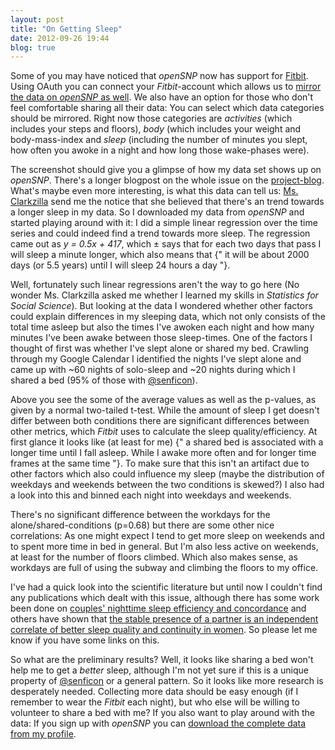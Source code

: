 ```yaml
---
layout: post
title: "On Getting Sleep"
date: 2012-09-26 19:44
blog: true
---
```


Some of you may have noticed that *openSNP* now has support for [Fitbit](http://fitbit.com/). Using OAuth you can connect your *Fitbit*-account which allows us to [mirror the data on *openSNP* as well](https://opensnp.org/fitbit/info). We also have an option for those who don't feel comfortable sharing all their data: You can select which data categories should be mirrored. Right now those categories are *activities* (which includes your steps and floors), *body* (which includes your weight and body-mass-index and *sleep* (including the number of minutes you slept, how often you awoke in a night and how long those wake-phases were).

The screenshot should give you a glimpse of how my data set shows up on *openSNP*. There's a longer blogpost on the whole issue on the [project-blog](http://opensnp.wordpress.com). What's maybe even more interesting, is what this data can tell us: [Ms. Clarkzilla](http://www.twitter.com/iameltonjohn) send me the notice that she believed that there's an trend towards a longer sleep in my data. So I downloaded my data from *openSNP* and started playing around with it: I did a simple linear regression over the time series and could indeed find a trend towards more sleep. The regression came out as *y = 0.5x + 417*, which ± says that for each two days that pass I will sleep a minute longer, which also means that {" it will be about 2000 days (or 5.5 years) until I will sleep 24 hours a day "}.

Well, fortunately such linear regressions aren't the way to go here (No wonder Ms. Clarkzilla asked me whether I learned my skills in *Statistics for Social Science*). But looking at the data I wondered whether other factors could explain differences in my sleeping data, which not only consists of the total time asleep but also the times I've awoken each night and how many minutes I've been awake between those sleep-times. One of the factors I thought of first was whether I've slept alone or shared my bed. Crawling through my Google Calendar I identified the nights I've slept alone and came up with ~60 nights of solo-sleep and ~20 nights during which I shared a bed (95% of those with [@senficon](http://www.twitter.com/senficon)).

Above you see the some of the average values as well as the p-values, as given by a normal two-tailed t-test. While the amount of sleep I get doesn't differ between both conditions there are significant differences between other metrics, which *Fitbit* uses to calculate the sleep quality/efficiency. At first glance it looks like (at least for me) {" a shared bed is associated with a longer time until I fall asleep. While I awake more often and for longer time frames at the same time "}. To make sure that this isn't an artifact due to other factors which also could influence my sleep (maybe the distribution of weekdays and weekends between the two conditions is skewed?) I also had a look into this and binned each night into weekdays and weekends.

There's no significant difference between the workdays for the alone/shared-conditions (p=0.68) but there are some other nice correlations: As one might expect I tend to get more sleep on weekends and to spent more time in bed in general. But I'm also less active on weekends, at least for the number of floors climbed. Which also makes sense, as workdays are full of using the subway and climbing the floors to my office. 	

I've had a quick look into the scientific literature but until now I couldn't find any publications which dealt with this issue, although there has some work been done on [couples' nighttime sleep efficiency and concordance](http://www.ncbi.nlm.nih.gov/pubmed/20668283) and others have shown that [the stable presence of a partner is an independent correlate of better sleep quality and continuity in women](http://www.ncbi.nlm.nih.gov/pubmed/20614858). So please let me know if you have some links on this.

So what are the preliminary results? Well, it looks like sharing a bed won't help me to get a *better* sleep, although I'm not yet sure if this is a unique property of [@senficon](http://www.twitter.com/senficon) or a general pattern. So it looks like more research is desperately needed. Collecting more data should be easy enough (if I remember to wear the *Fitbit* each night), but who else will be willing to volunteer to share a bed with me? If you also want to play around with the data: If you sign up with *openSNP* you can [download the complete data from my profile](https://opensnp.org/fitbit/show/1).
